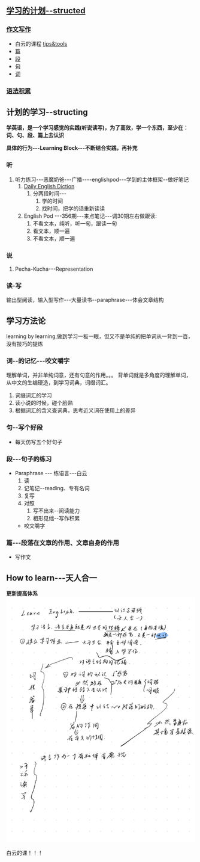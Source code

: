 

## [学习的计划--structed](./Structed%20learning/resources.md)
### [作文写作](./Structed%20learning/how%20to%20writing.md)
* 白云的课程
[tips&tools](https://writingcenter.unc.edu/tips-and-tools/)
* [篇](./Structed%20learning/how%20to%20writing.md#篇)
* [段](./Structed%20learning/how%20to%20writing.md#段)
* [句](./Structed%20learning/how%20to%20writing.md#句)
* [词](./Structed%20learning/how%20to%20writing.md#词)
### [语法积累](./Structed%20learning/Grammar,style.md)

## 计划的学习--structing

**学英语，是一个学习感觉的实践(听说读写)，为了高效，学一个东西，至少在：词、句、段、篇上去认识**

**具体的行为---Learning Block---不断结合实践，再补充**


### 听
1. 听力练习---恶魔奶爸---广播----englishpod---学到的主体框架--做好笔记
   1. [Daily English Diction]( https://www.bilibili.com/video/BV1U7411a7xG)
      1. 分两段时间---
         1. 学的时间
         2. 找时间，把学的话重新读读
   2. English Pod ---356期---来点笔记---调30期左右做跟读:
      1. 不看文本，纯听，听一句，跟读一句
      2. 看文本，顺一遍
      3. 不看文本，顺一遍
### 说
1. Pecha-Kucha---Representation
### 读-写

输出型阅读，输入型写作---大量读书--paraphrase---体会文章结构

## 学习方法论
learning by learning,做到学习一板一眼，但又不是单纯的把单词从一背到一百，没有技巧的提炼
### 词--的记忆---咬文嚼字
理解单词，并非单纯词意，还有句意的作用。。。
背单词就是多角度的理解单词，从中文的生编硬造，到学习词典，词缀词汇。
1. 词缀词汇的学习
2. 读小说的时候，碰个脸熟
3. 根据词汇的含义查词典，思考近义词在使用上的差异

### 句--写个好段
* 每天仿写五个好句子

### 段---句子的练习
* Paraphrase --- 练语言---白云
  1. 读
  2. 记笔记--reading、专有名词
  3. 复写
  4. 对照
     1. 写不出来--阅读能力
     2. 相形见绌--写作积累
  * 咬文嚼字

### 篇---段落在文章的作用、文章自身的作用
* 写作文



## How to learn---天人合一
**更新提高体系**
![page12](./pictures/Page12.jpg)

白云的课！！！




